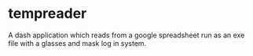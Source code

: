 # tempreader
A dash application which reads from a google spreadsheet run as an exe file with a glasses and mask log in system. 
